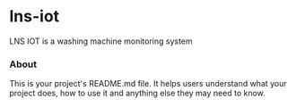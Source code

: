 lns-iot
=======

LNS IOT is a washing machine monitoring system

### About

This is your project's README.md file. It helps users understand what your
project does, how to use it and anything else they may need to know.